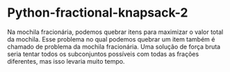 # Python-fractional-knapsack-2
Na mochila fracionária, podemos quebrar itens para maximizar o valor total da mochila. Esse problema no qual podemos quebrar um item também é chamado de problema da mochila fracionária. Uma solução de força bruta seria tentar todos os subconjuntos possíveis com todas as frações diferentes, mas isso levaria muito tempo.
